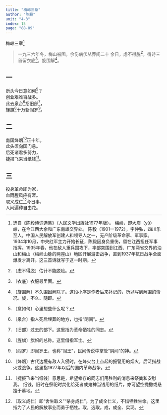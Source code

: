 ```yaml
---
title: "梅岭三章"
author: "陈毅"
unit: "4-3"
index: 15
page: "88-89"
---
```


梅岭三章[^1-a]

> 一九三六年冬，梅山被围。余伤病伏丛莽间二十
> 余日，虑不得脱[^1-b]，得诗三首留衣底[^1-c]。旋围解[^1-d]。

[^1-a]: 选自《陈毅诗词选集》（人民文学出版社1977年版）。
    梅岭，即大庾（yǔ）岭，在今江西大余和广东南雄交界处。
    陈毅（1901—1972），字仲弘，四川乐至人，中国人民解放军创建人和领导人之一，无产阶级革命家、军事家。
    1934年10月，中央红军主力开始长征，陈毅因身负重伤，留在江西担任军事指挥。1935年春，他在敌人重兵围攻下，率部突围到江西、广东两省交界的油山和梅山（梅岭山脉的两座山）地区开展游击战争，直到1937年抗日战争全面爆发才离开。这三首诗就写于这一时期。
[^1-b]: 〔虑不得脱〕估计不能脱险。
[^1-c]: 〔衣底〕衣服最里面。
[^1-d]: 〔旋围解〕不久围困解除了。这段小序是作者后来补记的，所以写到解围的情况。旋，不久、随即。

## 一

断头今日意如何[^1-e]？  
创业艰难百战多。  
此去泉台[^1-f]招旧部[^1-g]，  
旌旗[^1-h]十万斩阎罗[^1-i]。  

[^1-e]: 〔意如何〕心里想些什么呢？
[^1-f]: 〔泉台〕指人死后埋葬的地方，也指“阴间”。
[^1-g]: 〔旧部〕过去的部下。这里指为革命牺牲的同志。
[^1-h]: 〔旌旗〕旗帜的总称。这里借指军士。
[^1-i]: 〔阎罗〕即阎罗王，也称“阎王”，民间传说中掌管“阴间”的神。

## 二

南国烽烟[^2-a]正十年，  
此头须向国门悬。  
后死诸君多努力，  
捷报飞来当纸钱[^2-b]。  

[^2-a]: 〔烽烟〕古代边境有敌人入侵时，在烽火台上点起的报警用的烟火，后泛指战火或战争。这里指1927年以后的国内革命战争。
[^2-b]: 〔捷报飞来当纸钱〕意思是，希望幸存的同志们用胜利的消息来祭奠和安慰我。
    纸钱，旧时在祭祀时焚化给死者或鬼神当钱用的纸片，亦可望空抛撒或悬挂于墓地。

## 三

投身革命即为家，  
血雨腥风应有涯。  
取义成仁[^2-c]今日事，  
人间遍种自由花。  

[^2-c]: 〔取义成仁〕即“舍生取义”“杀身成仁”。为了成全仁义，不惜牺牲生命。这里指为了人民的解放事业而勇于牺牲。取，选取。成，成全、实现。
